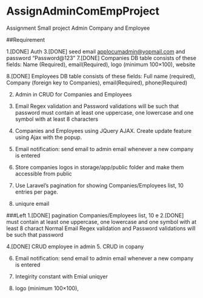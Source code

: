 # AssignAdminComEmpProject
Assignment Small project Admin Company and Employee

##Requirement




1.[DONE] Auth
3.[DONE] seed email applocumadmin@yopmail.com and password “Password@123”
7.[DONE] Companies DB table consists of these fields:
		Name (Required), 
		email(Required), 
		logo (minimum 100×100), 
		website

8.[DONE] Employees DB table consists of these fields: 
	Full name (required), 
	Company (foreign key to Companies), 
	email(Required), 
	phone(Required)


2. Admin in CRUD for Companies and Employees

4. Email Regex validation and Password validations will be such that password must contain at least one uppercase, one lowercase and one symbol with at least 8 characters 


5. Companies and Employees using JQuery AJAX. Create update feature using Ajax with the popup.

6. Email notification: send email to admin email whenever a new company is entered
9. Store companies logos in storage/app/public folder and make them accessible from public
10. Use Laravel’s pagination for showing Companies/Employees list, 10 entries per page.
11. uniqure email



###Left
1.[DONE] pagination Companies/Employees list, 10 e
2.[DONE] must contain at least one uppercase, one lowercase and one symbol with at least 8 charact Normal Email Regex validation and Password validations will be such that password 

4.[DONE] CRUD employee in admin
5. CRUD in copany

6. Email notification: send email to admin email whenever a new company is entered


8. Integirity constant with Emial uniqyer

7. logo (minimum 100×100),



